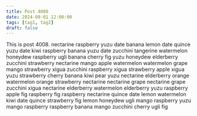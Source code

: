 ```yaml
---
title: Post 4008
date: 2024-09-01 12:00:00
tags: [tag1, tag2]
draft: false
---
```

This is post 4008.
nectarine
raspberry
yuzu
date
banana
lemon
date
quince
yuzu
date
kiwi
raspberry
banana
yuzu
date
zucchini
tangerine
watermelon
honeydew
raspberry
ugli
banana
cherry
fig
yuzu
honeydew
elderberry
zucchini
strawberry
nectarine
mango
apple
watermelon
watermelon
grape
mango
strawberry
xigua
zucchini
raspberry
xigua
strawberry
apple
xigua
yuzu
strawberry
cherry
banana
kiwi
pear
yuzu
nectarine
elderberry
orange
watermelon
orange
strawberry
nectarine
nectarine
grape
nectarine
grape
zucchini
xigua
nectarine
elderberry
watermelon
elderberry
yuzu
raspberry
apple
fig
raspberry
fig
raspberry
nectarine
quince
date
lemon
watermelon
kiwi
date
quince
strawberry
fig
lemon
honeydew
ugli
mango
raspberry
yuzu
mango
raspberry
raspberry
banana
mango
zucchini
cherry
ugli
fig

